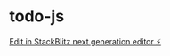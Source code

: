 # todo-js

[Edit in StackBlitz next generation editor ⚡️](https://stackblitz.com/~/github.com/matsubara457/todo-js)